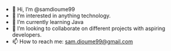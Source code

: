 - 👋 Hi, I’m @samdioume99
- 👀 I’m interested in anything technology.
- 🌱 I’m currently learning Java
- 💞️ I’m looking to collaborate on different projects with aspiring developers.
- 📫 How to reach me: sam.dioume99@gmail.com

<!---
samdioume99/samdioume99 is a ✨ special ✨ repository because its `README.md` (this file) appears on your GitHub profile.
You can click the Preview link to take a look at your changes.
--->
